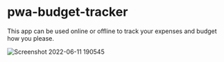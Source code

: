 # pwa-budget-tracker

This app can be used online or offline to track your expenses and budget how you please.

![Screenshot 2022-06-11 190545](https://user-images.githubusercontent.com/94206317/173207718-7681e056-76e5-4c4e-97b7-ca3bdb082cf4.png)
